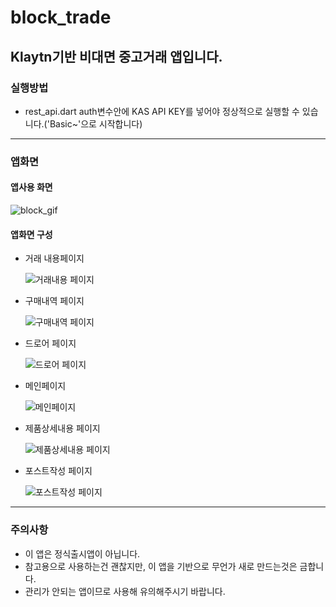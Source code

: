 # block_trade

Klaytn기반 비대면 중고거래 앱입니다.
---
### 실행방법
+ rest_api.dart auth변수안에 KAS API KEY를 넣어야 정상적으로 실행할 수 있습니다.('Basic~'으로 시작합니다)
---
### 앱화면

#### 앱사용 화면
![block_gif](https://user-images.githubusercontent.com/62063600/121780311-af57ad80-cbda-11eb-90a3-83daa9ebe60c.gif)

#### 앱화면 구성
+ 거래 내용페이지


  ![거래내용 페이지](https://user-images.githubusercontent.com/62063600/121780378-f0e85880-cbda-11eb-8622-4ff97e22077e.jpg)
+ 구매내역 페이지


  ![구매내역 페이지](https://user-images.githubusercontent.com/62063600/121780380-f2b21c00-cbda-11eb-8c74-adc114084385.jpg)
+ 드로어 페이지


  ![드로어 페이지](https://user-images.githubusercontent.com/62063600/121780383-f5147600-cbda-11eb-82ab-4bf0586acf1e.jpg)
+ 메인페이지


  ![메인페이지](https://user-images.githubusercontent.com/62063600/121780384-f645a300-cbda-11eb-881d-f2b4319b7f57.jpg)
+ 제품상세내용 페이지


  ![제품상세내용 페이지](https://user-images.githubusercontent.com/62063600/121780385-f80f6680-cbda-11eb-976e-0051d0650015.jpg)
+ 포스트작성 페이지


  ![포스트작성 페이지](https://user-images.githubusercontent.com/62063600/121780386-fa71c080-cbda-11eb-820e-c679748d2ac1.jpg)

---
### 주의사항

+ 이 앱은 정식출시앱이 아닙니다.
+ 참고용으로 사용하는건 괜찮지만, 이 앱을 기반으로 무언가 새로 만드는것은 금합니다.
+ 관리가 안되는 앱이므로 사용해 유의해주시기 바랍니다.


